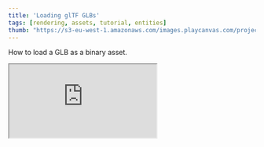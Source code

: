 ```yaml
---
title: 'Loading glTF GLBs'
tags: [rendering, assets, tutorial, entities]
thumb: "https://s3-eu-west-1.amazonaws.com/images.playcanvas.com/projects/12/730738/0641C2-image-75.jpg"
---
```


How to load a GLB as a binary asset.

<div className="iframe-container">
    <iframe src="https://playcanv.as/p/RIN6pM0I/" title="Loading glTF GLBs" allow="camera; microphone; xr-spatial-tracking; fullscreen" allowfullscreen></iframe>
</div>
